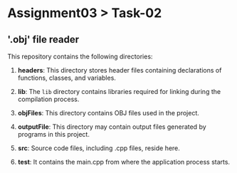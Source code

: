 # Assignment03 > Task-02
## '.obj' file reader

This repository contains the following directories:

1. **headers**: This directory stores header files containing declarations of functions, classes, and variables.
   
2. **lib**: The `lib` directory contains libraries required for linking during the compilation process.
      
3. **objFiles**: This directory contains OBJ files used in the project.

4. **outputFile**: This directory may contain output files generated by programs in this project.
   
5. **src**: Source code files, including .cpp files, reside here.
   
6. **test**: It contains the main.cpp from where the application process starts.

